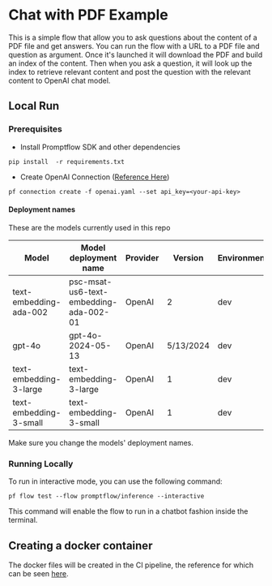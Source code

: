 # Chat with PDF Example

This is a simple flow that allow you to ask questions about the content of a PDF file and get answers. You can run the flow with a URL to a PDF file and question as argument. Once it's launched it will download the PDF and build an index of the content. Then when you ask a question, it will look up the index to retrieve relevant content and post the question with the relevant content to OpenAI chat model.

## Local Run
### Prerequisites
- Install Promptflow SDK and other dependencies
```shell
pip install  -r requirements.txt
```

- Create OpenAI Connection ([Reference Here](https://microsoft.github.io/promptflow/how-to-guides/manage-connections.html#create-a-connection))
```
pf connection create -f openai.yaml --set api_key=<your-api-key>
```
#### Deployment names

These are the models currently used in this repo

| Model	| Model deployment name	| Provider | Version | Environment |
|-------|---------------|----------|---------|-------------|
| text-embedding-ada-002 | psc-msat-us6-text-embedding-ada-002-01 | OpenAI |	2      |	dev |
| gpt-4o                 |	gpt-4o-2024-05-13               |	OpenAI | 5/13/2024 |	dev |
| text-embedding-3-large | text-embedding-3-large |	OpenAI |	1      |	dev |
| text-embedding-3-small | text-embedding-3-small |	OpenAI |    1      |    dev |

Make sure you change the models' deployment names. 

### Running Locally

To run in interactive mode, you can use the following command:
```shell
pf flow test --flow promptflow/inference --interactive
```
This command will enable the flow to run in a chatbot fashion inside the terminal.

## Creating a docker container

The docker files will be created in the CI pipeline, the reference for which can be seen [here](https://github.com/microsoft/llmops-promptflow-template/blob/main/llmops/common/scripts/gen_docker_image.sh).

